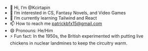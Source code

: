 - 👋 Hi, I’m @Kcirtapin
- 👀 I’m interested in CS, Fantasy Novels, and Video Games
- 🌱 I’m currently learning Tailwind and React
- 📫 How to reach me patrickbfx15@gmail.com
- 😄 Pronouns: He/Him
- ⚡ Fun fact: In the 1950s, the British experimented with putting live chickens in nuclear landmines to keep the circuitry warm.

<!---
Kcirtapin/Kcirtapin is a ✨ special ✨ repository because its `README.md` (this file) appears on your GitHub profile.
You can click the Preview link to take a look at your changes.
--->
